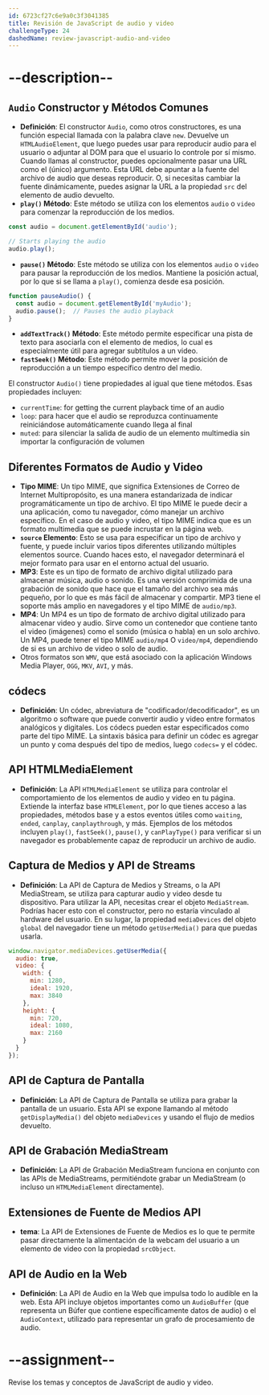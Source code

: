 ```yaml
---
id: 6723cf27c6e9a0c3f3041385
title: Revisión de JavaScript de audio y video
challengeType: 24
dashedName: review-javascript-audio-and-video
---
```


# --description--

## `Audio` Constructor y Métodos Comunes

- **Definición**: El constructor `Audio`, como otros constructores, es una función especial llamada con la palabra clave `new`. Devuelve un `HTMLAudioElement`, que luego puedes usar para reproducir audio para el usuario o adjuntar al DOM para que el usuario lo controle por sí mismo. Cuando llamas al constructor, puedes opcionalmente pasar una URL como el (único) argumento. Esta URL debe apuntar a la fuente del archivo de audio que deseas reproducir. O, si necesitas cambiar la fuente dinámicamente, puedes asignar la URL a la propiedad `src` del elemento de audio devuelto.
- **`play()` Método**: Este método se utiliza con los elementos `audio` o `video` para comenzar la reproducción de los medios.

```js
const audio = document.getElementById('audio');

// Starts playing the audio
audio.play();
```

- **`pause()` Método**: Este método se utiliza con los elementos `audio` o `video` para pausar la reproducción de los medios. Mantiene la posición actual, por lo que si se llama a `play()`, comienza desde esa posición.

```js
function pauseAudio() {
  const audio = document.getElementById('myAudio');
  audio.pause();  // Pauses the audio playback
}
```

- **`addTextTrack()` Método**: Este método permite especificar una pista de texto para asociarla con el elemento de medios, lo cual es especialmente útil para agregar subtítulos a un video.
- **`fastSeek()` Método**: Este método permite mover la posición de reproducción a un tiempo específico dentro del medio.

El constructor `Audio()` tiene propiedades al igual que tiene métodos. Esas propiedades incluyen:

- `currentTime`: for getting the current playback time of an audio
- `loop`: para hacer que el audio se reproduzca continuamente reiniciándose automáticamente cuando llega al final
- `muted`: para silenciar la salida de audio de un elemento multimedia sin importar la configuración de volumen

## Diferentes Formatos de Audio y Video

- **Tipo MIME**: Un tipo MIME, que significa Extensiones de Correo de Internet Multipropósito, es una manera estandarizada de indicar programáticamente un tipo de archivo. El tipo MIME le puede decir a una aplicación, como tu navegador, cómo manejar un archivo específico. En el caso de audio y video, el tipo MIME indica que es un formato multimedia que se puede incrustar en la página web.
- **`source` Elemento**: Esto se usa para especificar un tipo de archivo y fuente, y puede incluir varios tipos diferentes utilizando múltiples elementos source. Cuando haces esto, el navegador determinará el mejor formato para usar en el entorno actual del usuario.
- **MP3**: Este es un tipo de formato de archivo digital utilizado para almacenar música, audio o sonido. Es una versión comprimida de una grabación de sonido que hace que el tamaño del archivo sea más pequeño, por lo que es más fácil de almacenar y compartir. MP3 tiene el soporte más amplio en navegadores y el tipo MIME de `audio/mp3`.
- **MP4**: Un MP4 es un tipo de formato de archivo digital utilizado para almacenar video y audio. Sirve como un contenedor que contiene tanto el video (imágenes) como el sonido (música o habla) en un solo archivo. Un MP4, puede tener el tipo MIME `audio/mp4` O `video/mp4`, dependiendo de si es un archivo de video o solo de audio.
- Otros formatos son `WMV`, que está asociado con la aplicación Windows Media Player, `OGG`, `MKV`, `AVI`, y más.

## códecs

- **Definición**: Un códec, abreviatura de "codificador/decodificador", es un algoritmo o software que puede convertir audio y video entre formatos analógicos y digitales. Los códecs pueden estar especificados como parte del tipo MIME. La sintaxis básica para definir un códec es agregar un punto y coma después del tipo de medios, luego `codecs=` y el códec.

## API HTMLMediaElement

- **Definición**: La API `HTMLMediaElement` se utiliza para controlar el comportamiento de los elementos de audio y video en tu página. Extiende la interfaz base `HTMLElement`, por lo que tienes acceso a las propiedades, métodos base y a estos eventos útiles como `waiting`, `ended`, `canplay`, `canplaythrough`, y más. Ejemplos de los métodos incluyen `play()`, `fastSeek()`, `pause()`, y `canPlayType()` para verificar si un navegador es probablemente capaz de reproducir un archivo de audio.

## Captura de Medios y API de Streams

- **Definición**: La API de Captura de Medios y Streams, o la API MediaStream, se utiliza para capturar audio y video desde tu dispositivo. Para utilizar la API, necesitas crear el objeto `MediaStream`. Podrías hacer esto con el constructor, pero no estaría vinculado al hardware del usuario. En su lugar, la propiedad `mediaDevices` del objeto `global` del navegador tiene un método `getUserMedia()` para que puedas usarla.

```js
window.navigator.mediaDevices.getUserMedia({
  audio: true,
  video: {
    width: {
      min: 1280,
      ideal: 1920,
      max: 3840
    },
    height: {
      min: 720,
      ideal: 1080,
      max: 2160
    }
  }
});
```

## API de Captura de Pantalla

- **Definición**: La API de Captura de Pantalla se utiliza para grabar la pantalla de un usuario. Esta API se expone llamando al método `getDisplayMedia()` del objeto `mediaDevices` y usando el flujo de medios devuelto.

## API de Grabación MediaStream

- **Definición**: La API de Grabación MediaStream funciona en conjunto con las APIs de MediaStreams, permitiéndote grabar un MediaStream (o incluso un `HTMLMediaElement` directamente).

## Extensiones de Fuente de Medios API

- **tema**: La API de Extensiones de Fuente de Medios es lo que te permite pasar directamente la alimentación de la webcam del usuario a un elemento de video con la propiedad `srcObject`.

## API de Audio en la Web

- **Definición**: La API de Audio en la Web que impulsa todo lo audible en la web. Esta API incluye objetos importantes como un `AudioBuffer` (que representa un Búfer que contiene específicamente datos de audio) o el `AudioContext`, utilizado para representar un grafo de procesamiento de audio.

# --assignment--

Revise los temas y conceptos de JavaScript de audio y video.
